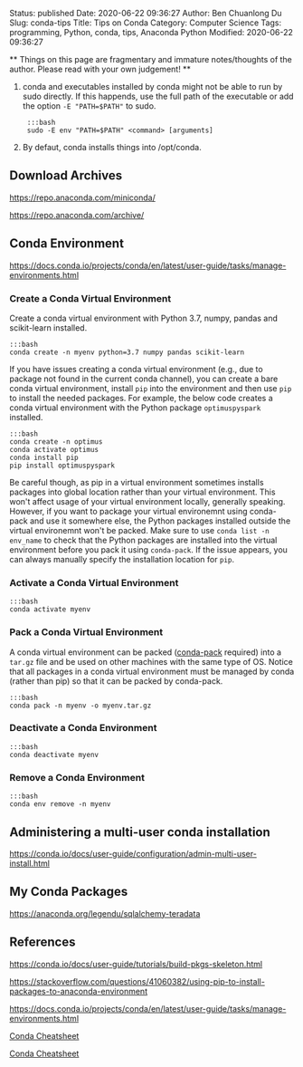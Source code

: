 Status: published
Date: 2020-06-22 09:36:27
Author: Ben Chuanlong Du
Slug: conda-tips
Title: Tips on Conda
Category: Computer Science
Tags: programming, Python, conda, tips, Anaconda Python
Modified: 2020-06-22 09:36:27

**
Things on this page are
fragmentary and immature notes/thoughts of the author.
Please read with your own judgement!
**


1. conda and executables installed by conda might not be able to run by sudo directly. 
    If this happends, 
    use the full path of the executable
    or add the option `-E "PATH=$PATH"` to sudo.
    
        :::bash
        sudo -E env "PATH=$PATH" <command> [arguments]

2. By defaut, conda installs things into /opt/conda.

## Download Archives

https://repo.anaconda.com/miniconda/

https://repo.anaconda.com/archive/

## Conda Environment

https://docs.conda.io/projects/conda/en/latest/user-guide/tasks/manage-environments.html

### Create a Conda Virtual Environment

Create a conda virtual environment with Python 3.7, numpy, pandas and scikit-learn installed.

    :::bash
    conda create -n myenv python=3.7 numpy pandas scikit-learn

If you have issues creating a conda virtual environment 
(e.g., due to package not found in the current conda channel),
you can create a bare conda virtual environment,
install `pip` into the environment 
and then use `pip` to install the needed packages.
For example,
the below code creates a conda virtual environment 
with the Python package `optimuspyspark` installed.

    :::bash
    conda create -n optimus
    conda activate optimus
    conda install pip
    pip install optimuspyspark

Be careful though, 
as pip in a virtual environment sometimes installs packages into global location rather than your virtual environment. 
This won't affect usage of your virtual environment locally, 
generally speaking.
However,
if you want to package your virtual environemnt using conda-pack 
and use it somewhere else,
the Python packages installed outside the virtual environemnt won't be packed.
Make sure to use `conda list -n env_name` 
to check that the Python packages are installed into the virtual environment 
before you pack it using `conda-pack`.
If the issue appears, 
you can always manually specify the installation location for `pip`.

### Activate a Conda Virtual Environment

    :::bash
    conda activate myenv

### Pack a Conda Virtual Environment

A conda virtual environment can be packed 
([conda-pack](https://conda.github.io/conda-pack/index.html) required) 
into a `tar.gz` file 
and be used on other machines with the same type of OS.
Notice that all packages in a conda virtual environment 
must be managed by conda (rather than pip)
so that it can be packed by conda-pack.

    :::bash
    conda pack -n myenv -o myenv.tar.gz

### Deactivate a Conda Environment

    :::bash
    conda deactivate myenv

### Remove a Conda Environment

    :::bash
    conda env remove -n myenv

## Administering a multi-user conda installation

https://conda.io/docs/user-guide/configuration/admin-multi-user-install.html

## My Conda Packages

https://anaconda.org/legendu/sqlalchemy-teradata

## References

https://conda.io/docs/user-guide/tutorials/build-pkgs-skeleton.html

https://stackoverflow.com/questions/41060382/using-pip-to-install-packages-to-anaconda-environment

https://docs.conda.io/projects/conda/en/latest/user-guide/tasks/manage-environments.html

[Conda Cheatsheet](https://docs.conda.io/projects/conda/en/4.6.0/_downloads/52a95608c49671267e40c689e0bc00ca/conda-cheatsheet.pdf)

[Conda Cheatsheet](https://kapeli.com/cheat_sheets/Conda.docset/Contents/Resources/Documents/index)